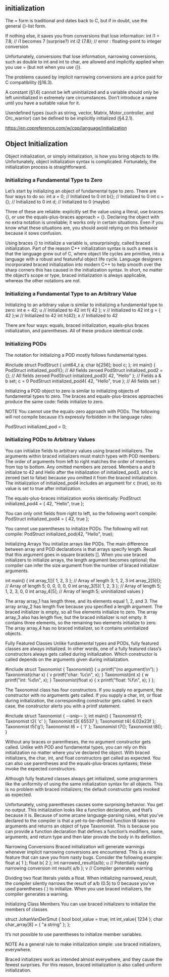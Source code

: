 ## initialization
The = form is traditional and dates back to C, but if in doubt, use the general {}-list form.

If nothing else, it saves you from conversions that lose information:
int i1 = 7.8; // i1 becomes 7 (surprise?)
int i2 {7.8}; // error : floating-point to integer conversion

Unfortunately, conversions that lose information, narrowing conversions, such as double to int and int to char, are allowed and implicitly applied when you use = (but not when you use {}).

The problems caused by implicit narrowing conversions are a price paid for C compatibility (§16.3).

A constant (§1.6) cannot be left uninitialized and a variable should only be left uninitialized in extremely rare circumstances. Don’t introduce a name until you have a suitable value for it.

Userdefined types (such as string, vector, Matrix, Motor_controller, and Orc_warrior) can be defined to be implicitly initialized (§4.2.1).



https://en.cppreference.com/w/cpp/language/initialization


## Object Initialization
Object initialization, or simply initialization, is how you bring objects to life. Unfortunately, object initialization syntax is complicated. Fortunately, the initialization process is straightforward.

### Initializing a Fundamental Type to Zero
Let’s start by initializing an object of fundamental type to zero. There are
four ways to do so:
int a = 0; // Initialized to 0
int b{}; // Initialized to 0
int c = {}; // Initialized to 0
int d; // Initialized to 0 (maybe)

Three of these are reliable: explicitly set the value using a literal, use braces {}, or use the equals-plus-braces approach = {}. Declaring the object with no extra notation is unreliable; it works only in certain situations. Even if you know what these situations are, you should avoid relying on this behavior because it sows confusion.

Using braces {} to initialize a variable is, unsurprisingly, called braced initialization. Part of the reason C++ initialization syntax is such a mess is that the language grew out of C, where object life cycles are primitive, into a language with a robust and featureful object life cycle. Language designers incorporated braced initialization into modern C++ to help smooth over the sharp corners this has caused in the initialization syntax. In short, no matter the object’s scope or type, braced initialization is always applicable, whereas the other notations are not.

### Initializing a Fundamental Type to an Arbitrary Value
Initializing to an arbitrary value is similar to initializing a fundamental type to zero:
int e = 42; u // Initialized to 42
int f{ 42 }; v // Initialized to 42
int g = { 42 };w // Initialized to 42
int h(42); x // Initialized to 42

There are four ways: equals, braced initialization, equals-plus braces initialization, and parentheses. All of these produce identical
code.

### Initializing PODs
The notation for initializing a POD mostly follows fundamental types.

#include <cstdint>
struct PodStruct {
  uint64_t a;
  char b[256];
  bool c;
};
int main() {
  PodStruct initialized_pod1{}; // All fields zeroed
  PodStruct initialized_pod2 = {}; // All fields zeroed
  PodStruct initialized_pod3{ 42, "Hello" }; // Fields a & b set; c = 0
  PodStruct initialized_pod4{ 42, "Hello", true }; // All fields set
}

Initializing a POD object to zero is similar to initializing objects of fundamental types to zero. The braces and equals-plus-braces approaches produce the same code: fields initialize to zero.

NOTE
You cannot use the equals-zero approach with PODs. The following will not compile because it’s expressly forbidden in the language rules:

PodStruct initialized_pod = 0;


### Initializing PODs to Arbitrary Values
You can initialize fields to arbitrary values using braced initializers. The arguments within braced initializers must match types with POD members. The order of arguments from left to right matches the order of members from top to bottom. Any omitted members are zeroed. Members a and b initialize to 42 and Hello after the initialization of initialized_pod3, and c is zeroed (set to false) because you omitted it from the braced initialization.
The initialization of initialized_pod4 includes an argument for c (true), so its value is set to true after initialization.

The equals-plus-braces initialization works identically:
PodStruct initialized_pod4 = { 42, "Hello", true };

You can only omit fields from right to left, so the following won’t compile:
PodStruct initialized_pod4 = { 42, true };

You cannot use parentheses to initialize PODs. The following will not compile:
PodStruct initialized_pod(42, "Hello", true);




Initializing Arrays
You initialize arrays like PODs. The main difference between array and
POD declarations is that arrays specify length. Recall that this argument
goes in square brackets [].
When you use braced initializers to initialize arrays, the length argument becomes optional; the compiler can infer the size argument from the number of braced initializer arguments.

int main() {
  int array_1[]{ 1, 2, 3 }; // Array of length 3; 1, 2, 3
  int array_2[5]{}; // Array of length 5; 0, 0, 0, 0, 0
  int array_3[5]{ 1, 2, 3 }; // Array of length 5; 1, 2, 3, 0, 0
  int array_4[5]; // Array of length 5; uninitialized values
}

The array array_1 has length three, and its elements equal 1, 2, and 3.
The array array_2 has length five because you specified a length argument. The braced initializer is empty, so all five elements initialize to zero.
The array array_3 also has length five, but the braced initializer is not empty. It contains three elements, so the remaining two elements initialize to zero.
The array array_4 has no braced initializer, so it contains uninitialized objects.



Fully Featured Classes
Unlike fundamental types and PODs, fully featured classes are always initialized. In other words, one of a fully featured class’s constructors always gets
called during initialization. Which constructor is called depends on the
arguments given during initialization.

#include <cstdio>
struct Taxonomist {
Taxonomist() { u
printf("(no argument)\n");
}
Taxonomist(char x) { v
printf("char: %c\n", x);
}
Taxonomist(int x) { w
printf("int: %d\n", x);
}
Taxonomist(float x) { x
printf("float: %f\n", x);
}
};

The Taxonomist class has four constructors. If you supply no argument,
the constructor with no arguments gets called. If you supply a char, int, or float during initialization, the corresponding constructor gets called. In each case, the constructor alerts you with a printf
statement.

#include <cstdio>
struct Taxonomist {
--snip--
};
int main() {
Taxonomist t1;
Taxonomist t2{ 'c' };
Taxonomist t3{ 65537 };
Taxonomist t4{ 6.02e23f };
Taxonomist t5('g');
Taxonomist t6 = { 'l' };
Taxonomist t7{};
Taxonomist t8();
}

Without any braces or parentheses, the no argument constructor gets
called. Unlike with POD and fundamental types, you can rely on this initialization no matter where you’ve declared the object. With braced initializers, the char, int, and float constructors get called as expected. You can also use parentheses and the equals-plus-braces syntaxes; these invoke the expected constructors.

Although fully featured classes always get initialized, some programmers like the uniformity of using the same initialization syntax for all objects. This is no problem with braced initializers; the default constructor gets invoked as expected.

Unfortunately, using parentheses causes some surprising behavior.
You get no output.
This initialization looks like a function declaration, and that’s because it is. Because of some arcane language-parsing rules, what you’ve declared to the compiler is that a yet-to-be-defined function t8 takes no arguments and returns an object of type Taxonomist. This is because you can provide a function declaration that defines a
function’s modifiers, name, arguments, and return type and then later provide the body in its definition.

Narrowing Conversions
Braced initialization will generate warnings whenever implicit narrowing
conversions are encountered. This is a nice feature that can save you from
nasty bugs. Consider the following example:
float a{ 1 };
float b{ 2 };
int narrowed_result(a/b); u // Potentially nasty narrowing conversion
int result{ a/b }; v // Compiler generates warning

Dividing two float literals yields a float. When initializing narrowed_result, the compiler silently narrows the result of a/b (0.5) to 0 because you’ve used parentheses ( ) to initialize. When you use braced initializers, the compiler generates a warning.

Initializing Class Members
You can use braced initializers to initialize the members of classes

struct JohanVanDerSmut {
  bool bool_value = true;
  int int_value{ 1234 };
  char char_array[8] = { "a string" };
};

It’s not possible to use parentheses to initialize member variables.


NOTE
As a general rule to make initialization simple: use braced
initializers, everywhere.

Braced initializers work as intended almost everywhere, and they cause the fewest surprises. For this reason, braced initialization is also called uniform initialization.
